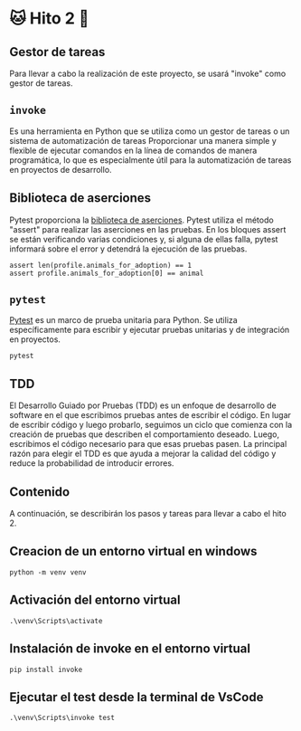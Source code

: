 # :cat: Hito 2 :dog:

## Gestor de tareas

Para llevar a cabo la realización de este proyecto, se usará "invoke" como gestor de tareas.  

## `invoke`

Es una herramienta en Python que se utiliza como un gestor de tareas o un sistema de automatización de tareas Proporcionar una manera simple y flexible de ejecutar comandos en la línea de comandos de manera programática, lo que es especialmente útil para la automatización de tareas en proyectos de desarrollo.

## Biblioteca de aserciones

Pytest proporciona la [biblioteca de aserciones](https://github.com/faguilera1952/CC-ProyectoPatitas/blob/main/test/test_profile.py). Pytest utiliza el método "assert" para realizar las aserciones en las pruebas. En los bloques assert se están verificando varias condiciones y, si alguna de ellas falla, pytest informará sobre el error y detendrá la ejecución de las pruebas.

```
assert len(profile.animals_for_adoption) == 1
assert profile.animals_for_adoption[0] == animal
```

## `pytest`

[Pytest](/tasks.py) es un marco de prueba unitaria para Python. Se utiliza específicamente para escribir y ejecutar pruebas unitarias y de integración en proyectos.

```
pytest
```

## TDD

El Desarrollo Guiado por Pruebas (TDD) es un enfoque de desarrollo de software en el que escribimos pruebas antes de escribir el código. En lugar de escribir código y luego probarlo, seguimos un ciclo que comienza con la creación de pruebas que describen el comportamiento deseado. Luego, escribimos el código necesario para que esas pruebas pasen. La principal razón para elegir el TDD es que ayuda a mejorar la calidad del código y reduce la probabilidad de introducir errores. 

## Contenido

A continuación, se describirán los pasos y tareas para llevar a cabo el hito 2.

## Creacion de un entorno virtual en windows

```text
python -m venv venv
```

## Activación del entorno virtual

```text
.\venv\Scripts\activate
```

## Instalación de invoke en el entorno virtual

```text
pip install invoke
```

## Ejecutar el test desde la terminal de VsCode

```text
.\venv\Scripts\invoke test
```
